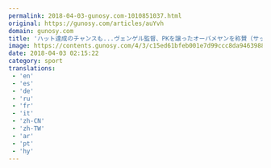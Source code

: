 ```yaml
---
permalink: 2018-04-03-gunosy.com-1010851037.html
original: https://gunosy.com/articles/auYvh
domain: gunosy.com
title: 'ハット達成のチャンスも...ヴェンゲル監督、PKを譲ったオーバメヤンを称賛（サッカーキング） - グノシー'
image: https://contents.gunosy.com/4/3/c15ed61bfeb001e7d99ccc8da9463988_content.jpg
date: 2018-04-03 02:15:22
category: sport
translations: 
 - 'en'
 - 'es'
 - 'de'
 - 'ru'
 - 'fr'
 - 'it'
 - 'zh-CN'
 - 'zh-TW'
 - 'ar'
 - 'pt'
 - 'hy'
---
```


